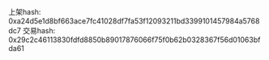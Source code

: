 上架hash: 0xa24d5e1d8bf663ace7fc41028df7fa53f12093211bd3399101457984a5768dc7
交易hash: 0x29c2c46113830fdfd8850b89017876066f75f0b62b0328367f56d01063bfda61